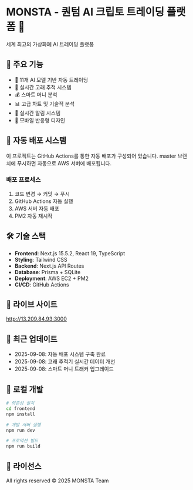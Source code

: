 # MONSTA - 퀀텀 AI 크립토 트레이딩 플랫폼 🚀

세계 최고의 가상화폐 AI 트레이딩 플랫폼

## 🌟 주요 기능

- 🤖 11개 AI 모델 기반 자동 트레이딩
- 🐋 실시간 고래 추적 시스템
- 💰 스마트 머니 분석
- 📊 고급 차트 및 기술적 분석
- 🔔 실시간 알림 시스템
- 📱 모바일 반응형 디자인

## 🚀 자동 배포 시스템

이 프로젝트는 GitHub Actions를 통한 자동 배포가 구성되어 있습니다.
master 브랜치에 푸시하면 자동으로 AWS 서버에 배포됩니다.

### 배포 프로세스
1. 코드 변경 → 커밋 → 푸시
2. GitHub Actions 자동 실행
3. AWS 서버 자동 배포
4. PM2 자동 재시작

## 🛠️ 기술 스택

- **Frontend**: Next.js 15.5.2, React 19, TypeScript
- **Styling**: Tailwind CSS
- **Backend**: Next.js API Routes
- **Database**: Prisma + SQLite
- **Deployment**: AWS EC2 + PM2
- **CI/CD**: GitHub Actions

## 📍 라이브 사이트

http://13.209.84.93:3000

## 📅 최근 업데이트

- 2025-09-08: 자동 배포 시스템 구축 완료
- 2025-09-08: 고래 추적기 실시간 데이터 개선
- 2025-09-08: 스마트 머니 트래커 업그레이드

## 🔧 로컬 개발

```bash
# 의존성 설치
cd frontend
npm install

# 개발 서버 실행
npm run dev

# 프로덕션 빌드
npm run build
```

## 📝 라이선스

All rights reserved © 2025 MONSTA Team